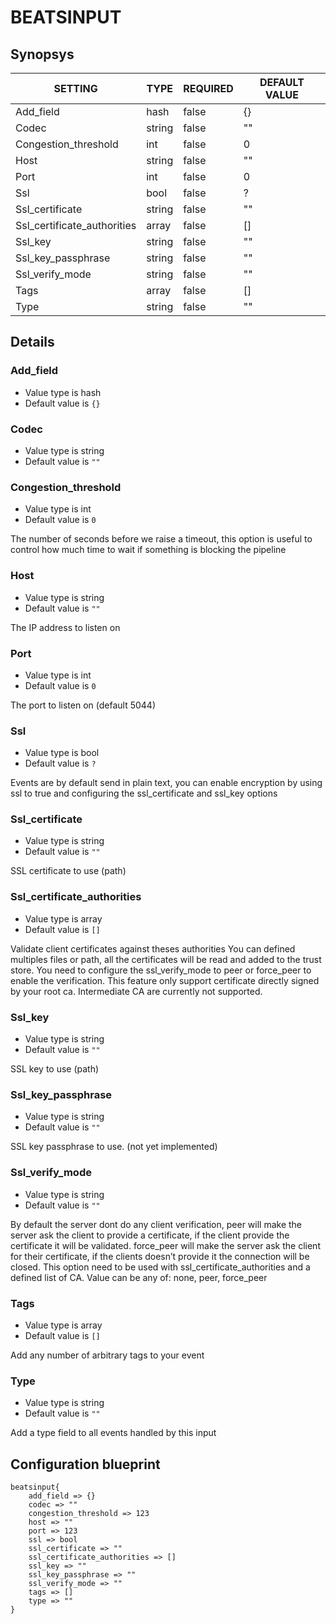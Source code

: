 # BEATSINPUT


## Synopsys


|           SETTING           |  TYPE  | REQUIRED | DEFAULT VALUE |
|-----------------------------|--------|----------|---------------|
| Add_field                   | hash   | false    | {}            |
| Codec                       | string | false    | ""            |
| Congestion_threshold        | int    | false    |             0 |
| Host                        | string | false    | ""            |
| Port                        | int    | false    |             0 |
| Ssl                         | bool   | false    | ?             |
| Ssl_certificate             | string | false    | ""            |
| Ssl_certificate_authorities | array  | false    | []            |
| Ssl_key                     | string | false    | ""            |
| Ssl_key_passphrase          | string | false    | ""            |
| Ssl_verify_mode             | string | false    | ""            |
| Tags                        | array  | false    | []            |
| Type                        | string | false    | ""            |


## Details

### Add_field
* Value type is hash
* Default value is `{}`



### Codec
* Value type is string
* Default value is `""`



### Congestion_threshold
* Value type is int
* Default value is `0`

The number of seconds before we raise a timeout,
this option is useful to control how much time to wait if something is blocking
the pipeline

### Host
* Value type is string
* Default value is `""`

The IP address to listen on

### Port
* Value type is int
* Default value is `0`

The port to listen on (default 5044)

### Ssl
* Value type is bool
* Default value is `?`

Events are by default send in plain text,
you can enable encryption by using ssl to true and
configuring the ssl_certificate and ssl_key options

### Ssl_certificate
* Value type is string
* Default value is `""`

SSL certificate to use (path)

### Ssl_certificate_authorities
* Value type is array
* Default value is `[]`

Validate client certificates against theses authorities
 You can defined multiples files or path, all the certificates will be read
 and added to the trust store.
 You need to configure the ssl_verify_mode to peer or force_peer to enable
 the verification.
This feature only support certificate directly signed by your root ca.
Intermediate CA are currently not supported.

### Ssl_key
* Value type is string
* Default value is `""`

SSL key to use (path)

### Ssl_key_passphrase
* Value type is string
* Default value is `""`

SSL key passphrase to use. (not yet implemented)

### Ssl_verify_mode
* Value type is string
* Default value is `""`

By default the server dont do any client verification,
peer will make the server ask the client to provide a certificate,
  if the client provide the certificate it will be validated.
force_peer will make the server ask the client for their certificate,
  if the clients doesn’t provide it the connection will be closed.
This option need to be used with ssl_certificate_authorities and a defined list of CA.
Value can be any of: none, peer, force_peer

### Tags
* Value type is array
* Default value is `[]`

Add any number of arbitrary tags to your event

### Type
* Value type is string
* Default value is `""`

Add a type field to all events handled by this input



## Configuration blueprint

```
beatsinput{
	add_field => {}
	codec => ""
	congestion_threshold => 123
	host => ""
	port => 123
	ssl => bool
	ssl_certificate => ""
	ssl_certificate_authorities => []
	ssl_key => ""
	ssl_key_passphrase => ""
	ssl_verify_mode => ""
	tags => []
	type => ""
}
```
